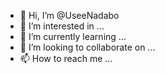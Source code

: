 - 👋 Hi, I’m @UseeNadabo
- 👀 I’m interested in ...
- 🌱 I’m currently learning ...
- 💞️ I’m looking to collaborate on ...
- 📫 How to reach me ...

<!---
UseeNadabo/UseeNadabo is a ✨ special ✨ repository because its `README.md` (this file) appears on your GitHub profile.
You can click the Preview link to take a look at your changes.
--->
